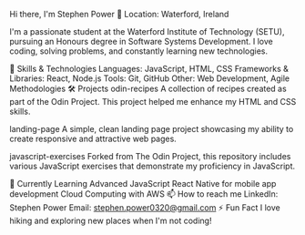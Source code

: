Hi there, I'm Stephen Power 👋
Location: Waterford, Ireland

I'm a passionate student at the Waterford Institute of Technology (SETU), pursuing an Honours degree in Software Systems Development. I love coding, solving problems, and constantly learning new technologies.

🚀 Skills & Technologies
Languages: JavaScript, HTML, CSS
Frameworks & Libraries: React, Node.js
Tools: Git, GitHub
Other: Web Development, Agile Methodologies
🛠️ Projects
odin-recipes
A collection of recipes created as part of the Odin Project. This project helped me enhance my HTML and CSS skills.

landing-page
A simple, clean landing page project showcasing my ability to create responsive and attractive web pages.

javascript-exercises
Forked from The Odin Project, this repository includes various JavaScript exercises that demonstrate my proficiency in JavaScript.

🌱 Currently Learning
Advanced JavaScript
React Native for mobile app development
Cloud Computing with AWS
📫 How to reach me
LinkedIn: Stephen Power
Email: stephen.power0320@gmail.com
⚡ Fun Fact
I love hiking and exploring new places when I'm not coding!
